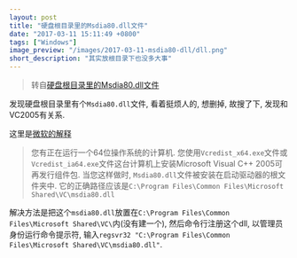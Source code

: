 ```yaml
---
layout: post
title: "硬盘根目录里的Msdia80.dll文件"
date: "2017-03-11 15:11:49 +0800"
tags: ["Windows"]
image_preview: "/images/2017-03-11-msdia80-dll/dll.png"
short_description: "其实放根目录下也没多大事"
---
```


> 转自[硬盘根目录里的Msdia80.dll文件](http://zhan.renren.com/sola86?gid=3602888498037068703&checked=true)

发现硬盘根目录里有个`Msdia80.dll`文件, 看着挺烦人的, 想删掉, 故搜了下, 发现和VC2005有关系.

这里是[微软的解释](http://support.microsoft.com/kb/927665/zh-cn)

> 您有正在运行一个64位操作系统的计算机. 您使用`Vcredist_x64.exe`文件或`Vcredist_ia64.exe`文件这台计算机上安装Microsoft Visual C++ 2005可再发行组件包. 当您这样做时, `Msdia80.dll`文件被安装在启动驱动器的根文件夹中.
> 它的正确路径应该是`C:\Program Files\Common Files\Microsoft Shared\VC\msdia80.dll`

解决方法是把这个`msdia80.dll`放置在`C:\Program Files\Common Files\Microsoft Shared\VC\`内(没有建一个), 然后命令行注册这个dll, 以管理员身份运行命令提示符, 输入`regsvr32 "C:\Program Files\Common Files\Microsoft Shared\VC\msdia80.dll"`.